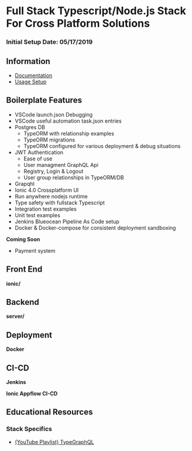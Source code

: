 # Full Stack Typescript/Node.js Stack For Cross Platform Solutions

### Initial Setup Date: 05/17/2019

## Information

- [Documentation](/docs/README.md)
- [Usage Setup](/docs/UsageSetup.md)

## Boilerplate Features

- VSCode launch.json Debugging
- VSCode useful automation task.json entries
- Postgres DB
    - TypeORM with relationship examples
    - TypeORM migrations
    - TypeORM configured for various deployment & debug situations
- JWT Authentication
    - Ease of use
    - User managment GraphQL Api
    - Registry, Login & Logout
    - User group relationships in TypeORM/DB
- Grapqhl
- Ionic 4.0 Crossplatform UI
- Run anywhere nodejs runtime
- Type safety with fullstack Typescript
- Integration test examples
- Unit test examples
- Jenkins Blueocean Pipeline As Code setup
- Docker & Docker-compose for consistent deployment sandboxing

**Coming Soon**
- Payment system

## Front End

**ionic/**

## Backend

**server/**

## Deployment

**Docker**

## CI-CD

**Jenkins**

**Ionic Appflow CI-CD**

## Educational Resources

### Stack Specifics

- [(YouTube Playlist) TypeGraphQL](https://www.youtube.com/watch?v=8yZImm2A1KE&list=PLN3n1USn4xlma1bBu3Tloe4NyYn9Ko8Gs)

